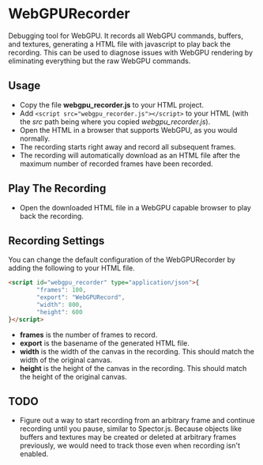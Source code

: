 # WebGPURecorder

Debugging tool for WebGPU. It records all WebGPU commands, buffers, and textures,
generating a HTML file with javascript to play back the recording.
This can be used to diagnose issues with WebGPU rendering by eliminating everything but the raw
WebGPU commands.

## Usage

* Copy the file **webgpu_recorder.js** to your HTML project.
* Add `<script src="webgpu_recorder.js"></script>` to your HTML (with the *src* path being where you copied *webgpu_recorder.js*).
* Open the HTML in a browser that supports WebGPU, as you would normally.
* The recording starts right away and record all subsequent frames.
* The recording will automatically download as an HTML file after the maximum number of recorded frames have been recorded.

## Play The Recording

* Open the downloaded HTML file in a WebGPU capable browser to play back the recording.

## Recording Settings

You can change the default configuration of the WebGPURecorder by adding the following to your HTML file.

```html
<script id="webgpu_recorder" type="application/json">{
        "frames": 100,
        "export": "WebGPURecord",
        "width": 800,
        "height": 600
}</script>
```

* **frames** is the number of frames to record.
* **export** is the basename of the generated HTML file.
* **width** is the width of the canvas in the recording. This should match the width of the original canvas.
* **height** is the height of the canvas in the recording. This should match the height of the original canvas.

## TODO

* Figure out a way to start recording from an arbitrary frame and continue recording until you
pause, similar to Spector.js. Because objects like buffers and textures may be created or
deleted at arbitrary frames previously, we would need to track those even when recording isn't enabled.
